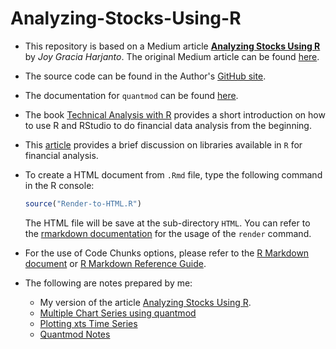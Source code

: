 # Analyzing-Stocks-Using-R

* This repository is based on a Medium article [**Analyzing Stocks Using R**](https://nbviewer.org/github/stevenkhwun/Analyzing-Stocks-Using-R/blob/main/Analyzing-Stocks-Using-R_Harjanto.pdf) by _Joy Gracia Harjanto_. The original Medium article can be found [here](https://towardsdatascience.com/analyzing-stocks-using-r-550be7f5f20d).

* The source code can be found in the Author's [GitHub site](https://github.com/joyharjanto/mcmc-stock).

* The documentation for `quantmod` can be found [here](https://cran.r-project.org/web/packages/quantmod/quantmod.pdf).

* The book [Technical Analysis with R](https://bookdown.org/kochiuyu/technical-analysis-with-r-second-edition2/) provides a short introduction on how to use R and RStudio to do financial data analysis from the beginning.

* This [article](https://medium.com/@darkthanos009/mastering-financial-analysis-in-r-the-top-libraries-for-data-analysis-and-investment-strategies-4ee7d5ed8c36) provides a brief discussion on libraries available in `R` for financial analysis.


* To create a HTML document from `.Rmd` file, type the following command in the R console:
  ```R
  source("Render-to-HTML.R")
  ```
  The HTML file will be save at the sub-directory `HTML`.
  You can refer to the [rmarkdown documentation](https://pkgs.rstudio.com/rmarkdown/reference/render.html) for the usage of the `render` command.
  
* For the use of Code Chunks options, please refer to the [R Markdown document](https://rmarkdown.rstudio.com/lesson-3.html) or [R Markdown Reference Guide](https://nbviewer.org/github/stevenkhwun/Analyzing-Stocks-Using-R/blob/main/Reference-materials/rmarkdown-reference.pdf).

* The following are notes prepared by me:
  * My version of the article [Analyzing Stocks Using R](https://nbviewer.org/github/stevenkhwun/Analyzing-Stocks-Using-R/blob/main/HTML/Analyzing-Stocks-Using-R.html).
  * [Multiple Chart Series using quantmod](https://nbviewer.org/github/stevenkhwun/Analyzing-Stocks-Using-R/blob/main/HTML/Multiple_Chart_Series.html)
  * [Plotting xts Time Series](https://nbviewer.org/github/stevenkhwun/Analyzing-Stocks-Using-R/blob/main/HTML/Plotting-xts-Time-Series.html)
  * [Quantmod Notes](https://nbviewer.org/github/stevenkhwun/Analyzing-Stocks-Using-R/blob/main/HTML/quantmod_Notes.html)
